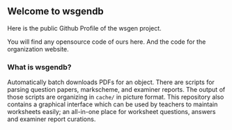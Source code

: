 ## Welcome to wsgendb

Here is the public Github Profile of the wsgen project.

You will find any opensource code of ours here. And the code for the organization website.

### What is wsgendb?
Automatically batch downloads PDFs for an object. There are
scripts for parsing question papers, markscheme, and examiner reports. The
output of those scripts are organizing in `cache/` in picture format. This
repository also contains a graphical interface which can be used by teachers to
maintain worksheets easily; an all-in-one place for worksheet questions, answers
and examiner report curations.

<!--

**Here are some ideas to get you started:**

🙋‍♀️ A short introduction - what is your organization all about?
🌈 Contribution guidelines - how can the community get involved?
👩‍💻 Useful resources - where can the community find your docs? Is there anything else the community should know?
🍿 Fun facts - what does your team eat for breakfast?
🧙 Remember, you can do mighty things with the power of [Markdown](https://docs.github.com/github/writing-on-github/getting-started-with-writing-and-formatting-on-github/basic-writing-and-formatting-syntax)
-->
